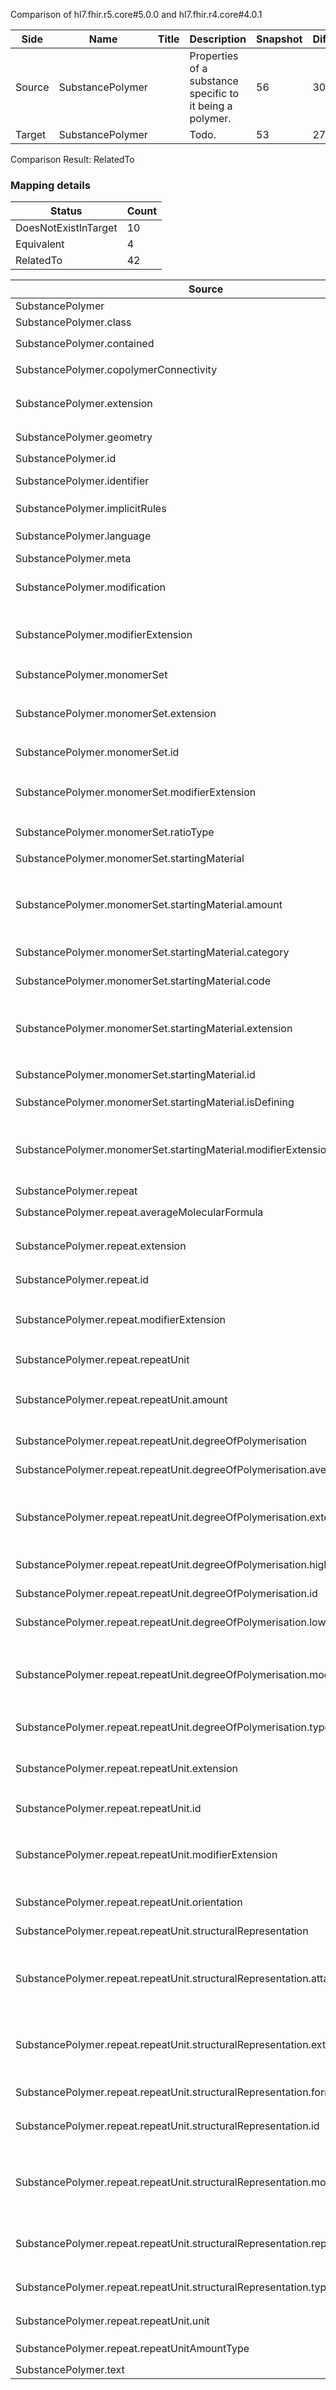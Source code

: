 Comparison of hl7.fhir.r5.core#5.0.0 and hl7.fhir.r4.core#4.0.1

| Side | Name | Title | Description | Snapshot | Differential |
| --- | --- | --- | --- | --- | --- |
| Source | SubstancePolymer |  | Properties of a substance specific to it being a polymer. | 56 | 30 |
| Target | SubstancePolymer |  | Todo. | 53 | 27 |


Comparison Result: RelatedTo


### Mapping details

| Status | Count |
| ------ | ----- |
DoesNotExistInTarget | 10 |
Equivalent | 4 |
RelatedTo | 42 |


| Source | Target | Status | Message |
| ------ | ------ | ------ | ------- |
| SubstancePolymer | SubstancePolymer | Equivalent | R5 `SubstancePolymer` maps as Equivalent to R4 `SubstancePolymer` |
| SubstancePolymer.class | SubstancePolymer.class | Equivalent | R5 `SubstancePolymer.class` maps as Equivalent to R4 `SubstancePolymer.class` |
| SubstancePolymer.contained | SubstancePolymer.contained | Equivalent | R5 `SubstancePolymer.contained` maps as Equivalent to R4 `SubstancePolymer.contained` |
| SubstancePolymer.copolymerConnectivity | SubstancePolymer.copolymerConnectivity | Equivalent | R5 `SubstancePolymer.copolymerConnectivity` maps as Equivalent to R4 `SubstancePolymer.copolymerConnectivity` |
| SubstancePolymer.extension | SubstancePolymer.extension | SourceIsBroaderThanTarget | R5 `SubstancePolymer.extension` maps as SourceIsBroaderThanTarget to R4 `SubstancePolymer.extension` - extension has change due to type change: R5 `extension` `Extension` maps as SourceIsBroaderThanTarget for R4 `extension` |
| SubstancePolymer.geometry | SubstancePolymer.geometry | Equivalent | R5 `SubstancePolymer.geometry` maps as Equivalent to R4 `SubstancePolymer.geometry` |
| SubstancePolymer.id | SubstancePolymer.id | Equivalent | R5 `SubstancePolymer.id` maps as Equivalent to R4 `SubstancePolymer.id` |
| SubstancePolymer.identifier | - | DoesNotExistInTarget | R5 `SubstancePolymer.identifier` does not appear in the target and has no mapping for `SubstancePolymer`. |
| SubstancePolymer.implicitRules | SubstancePolymer.implicitRules | Equivalent | R5 `SubstancePolymer.implicitRules` maps as Equivalent to R4 `SubstancePolymer.implicitRules` |
| SubstancePolymer.language | SubstancePolymer.language | RelatedTo | R5 `SubstancePolymer.language` maps as RelatedTo to R4 `SubstancePolymer.language` - language changed the binding strength from Required to Preferred |
| SubstancePolymer.meta | SubstancePolymer.meta | Equivalent | R5 `SubstancePolymer.meta` maps as Equivalent to R4 `SubstancePolymer.meta` |
| SubstancePolymer.modification | SubstancePolymer.modification | RelatedTo | R5 `SubstancePolymer.modification` maps as RelatedTo to R4 `SubstancePolymer.modification` - modification changed from scalar to array (max cardinality from 1 to *) |
| SubstancePolymer.modifierExtension | SubstancePolymer.modifierExtension | SourceIsBroaderThanTarget | R5 `SubstancePolymer.modifierExtension` maps as SourceIsBroaderThanTarget to R4 `SubstancePolymer.modifierExtension` - modifierExtension has change due to type change: R5 `modifierExtension` `Extension` maps as SourceIsBroaderThanTarget for R4 `modifierExtension` |
| SubstancePolymer.monomerSet | SubstancePolymer.monomerSet | Equivalent | R5 `SubstancePolymer.monomerSet` maps as Equivalent to R4 `SubstancePolymer.monomerSet` |
| SubstancePolymer.monomerSet.extension | SubstancePolymer.monomerSet.extension | SourceIsBroaderThanTarget | R5 `SubstancePolymer.monomerSet.extension` maps as SourceIsBroaderThanTarget to R4 `SubstancePolymer.monomerSet.extension` - extension has change due to type change: R5 `extension` `Extension` maps as SourceIsBroaderThanTarget for R4 `extension` |
| SubstancePolymer.monomerSet.id | SubstancePolymer.monomerSet.id | Equivalent | R5 `SubstancePolymer.monomerSet.id` maps as Equivalent to R4 `SubstancePolymer.monomerSet.id` |
| SubstancePolymer.monomerSet.modifierExtension | SubstancePolymer.monomerSet.modifierExtension | SourceIsBroaderThanTarget | R5 `SubstancePolymer.monomerSet.modifierExtension` maps as SourceIsBroaderThanTarget to R4 `SubstancePolymer.monomerSet.modifierExtension` - modifierExtension has change due to type change: R5 `modifierExtension` `Extension` maps as SourceIsBroaderThanTarget for R4 `modifierExtension` |
| SubstancePolymer.monomerSet.ratioType | SubstancePolymer.monomerSet.ratioType | Equivalent | R5 `SubstancePolymer.monomerSet.ratioType` maps as Equivalent to R4 `SubstancePolymer.monomerSet.ratioType` |
| SubstancePolymer.monomerSet.startingMaterial | SubstancePolymer.monomerSet.startingMaterial | Equivalent | R5 `SubstancePolymer.monomerSet.startingMaterial` maps as Equivalent to R4 `SubstancePolymer.monomerSet.startingMaterial` |
| SubstancePolymer.monomerSet.startingMaterial.amount | SubstancePolymer.monomerSet.startingMaterial.amount | SourceIsBroaderThanTarget | R5 `SubstancePolymer.monomerSet.startingMaterial.amount` maps as SourceIsBroaderThanTarget to R4 `SubstancePolymer.monomerSet.startingMaterial.amount` - amount has change due to type change: R5 amount Quantity has no equivalent or mapped type in R4 amount |
| SubstancePolymer.monomerSet.startingMaterial.category | - | DoesNotExistInTarget | R5 `SubstancePolymer.monomerSet.startingMaterial.category` does not appear in the target and has no mapping for `SubstancePolymer`. |
| SubstancePolymer.monomerSet.startingMaterial.code | - | DoesNotExistInTarget | R5 `SubstancePolymer.monomerSet.startingMaterial.code` does not appear in the target and has no mapping for `SubstancePolymer`. |
| SubstancePolymer.monomerSet.startingMaterial.extension | SubstancePolymer.monomerSet.startingMaterial.extension | SourceIsBroaderThanTarget | R5 `SubstancePolymer.monomerSet.startingMaterial.extension` maps as SourceIsBroaderThanTarget to R4 `SubstancePolymer.monomerSet.startingMaterial.extension` - extension has change due to type change: R5 `extension` `Extension` maps as SourceIsBroaderThanTarget for R4 `extension` |
| SubstancePolymer.monomerSet.startingMaterial.id | SubstancePolymer.monomerSet.startingMaterial.id | Equivalent | R5 `SubstancePolymer.monomerSet.startingMaterial.id` maps as Equivalent to R4 `SubstancePolymer.monomerSet.startingMaterial.id` |
| SubstancePolymer.monomerSet.startingMaterial.isDefining | SubstancePolymer.monomerSet.startingMaterial.isDefining | Equivalent | R5 `SubstancePolymer.monomerSet.startingMaterial.isDefining` maps as Equivalent to R4 `SubstancePolymer.monomerSet.startingMaterial.isDefining` |
| SubstancePolymer.monomerSet.startingMaterial.modifierExtension | SubstancePolymer.monomerSet.startingMaterial.modifierExtension | SourceIsBroaderThanTarget | R5 `SubstancePolymer.monomerSet.startingMaterial.modifierExtension` maps as SourceIsBroaderThanTarget to R4 `SubstancePolymer.monomerSet.startingMaterial.modifierExtension` - modifierExtension has change due to type change: R5 `modifierExtension` `Extension` maps as SourceIsBroaderThanTarget for R4 `modifierExtension` |
| SubstancePolymer.repeat | SubstancePolymer.repeat | Equivalent | R5 `SubstancePolymer.repeat` maps as Equivalent to R4 `SubstancePolymer.repeat` |
| SubstancePolymer.repeat.averageMolecularFormula | SubstancePolymer.repeat.averageMolecularFormula | Equivalent | R5 `SubstancePolymer.repeat.averageMolecularFormula` maps as Equivalent to R4 `SubstancePolymer.repeat.averageMolecularFormula` |
| SubstancePolymer.repeat.extension | SubstancePolymer.repeat.extension | SourceIsBroaderThanTarget | R5 `SubstancePolymer.repeat.extension` maps as SourceIsBroaderThanTarget to R4 `SubstancePolymer.repeat.extension` - extension has change due to type change: R5 `extension` `Extension` maps as SourceIsBroaderThanTarget for R4 `extension` |
| SubstancePolymer.repeat.id | SubstancePolymer.repeat.id | Equivalent | R5 `SubstancePolymer.repeat.id` maps as Equivalent to R4 `SubstancePolymer.repeat.id` |
| SubstancePolymer.repeat.modifierExtension | SubstancePolymer.repeat.modifierExtension | SourceIsBroaderThanTarget | R5 `SubstancePolymer.repeat.modifierExtension` maps as SourceIsBroaderThanTarget to R4 `SubstancePolymer.repeat.modifierExtension` - modifierExtension has change due to type change: R5 `modifierExtension` `Extension` maps as SourceIsBroaderThanTarget for R4 `modifierExtension` |
| SubstancePolymer.repeat.repeatUnit | SubstancePolymer.repeat.repeatUnit | Equivalent | R5 `SubstancePolymer.repeat.repeatUnit` maps as Equivalent to R4 `SubstancePolymer.repeat.repeatUnit` |
| SubstancePolymer.repeat.repeatUnit.amount | SubstancePolymer.repeat.repeatUnit.amount | SourceIsBroaderThanTarget | R5 `SubstancePolymer.repeat.repeatUnit.amount` maps as SourceIsBroaderThanTarget to R4 `SubstancePolymer.repeat.repeatUnit.amount` - amount has change due to type change: R5 amount integer has no equivalent or mapped type in R4 amount |
| SubstancePolymer.repeat.repeatUnit.degreeOfPolymerisation | SubstancePolymer.repeat.repeatUnit.degreeOfPolymerisation | Equivalent | R5 `SubstancePolymer.repeat.repeatUnit.degreeOfPolymerisation` maps as Equivalent to R4 `SubstancePolymer.repeat.repeatUnit.degreeOfPolymerisation` |
| SubstancePolymer.repeat.repeatUnit.degreeOfPolymerisation.average | - | DoesNotExistInTarget | R5 `SubstancePolymer.repeat.repeatUnit.degreeOfPolymerisation.average` does not appear in the target and has no mapping for `SubstancePolymer`. |
| SubstancePolymer.repeat.repeatUnit.degreeOfPolymerisation.extension | SubstancePolymer.repeat.repeatUnit.degreeOfPolymerisation.extension | SourceIsBroaderThanTarget | R5 `SubstancePolymer.repeat.repeatUnit.degreeOfPolymerisation.extension` maps as SourceIsBroaderThanTarget to R4 `SubstancePolymer.repeat.repeatUnit.degreeOfPolymerisation.extension` - extension has change due to type change: R5 `extension` `Extension` maps as SourceIsBroaderThanTarget for R4 `extension` |
| SubstancePolymer.repeat.repeatUnit.degreeOfPolymerisation.high | - | DoesNotExistInTarget | R5 `SubstancePolymer.repeat.repeatUnit.degreeOfPolymerisation.high` does not appear in the target and has no mapping for `SubstancePolymer`. |
| SubstancePolymer.repeat.repeatUnit.degreeOfPolymerisation.id | SubstancePolymer.repeat.repeatUnit.degreeOfPolymerisation.id | Equivalent | R5 `SubstancePolymer.repeat.repeatUnit.degreeOfPolymerisation.id` maps as Equivalent to R4 `SubstancePolymer.repeat.repeatUnit.degreeOfPolymerisation.id` |
| SubstancePolymer.repeat.repeatUnit.degreeOfPolymerisation.low | - | DoesNotExistInTarget | R5 `SubstancePolymer.repeat.repeatUnit.degreeOfPolymerisation.low` does not appear in the target and has no mapping for `SubstancePolymer`. |
| SubstancePolymer.repeat.repeatUnit.degreeOfPolymerisation.modifierExtension | SubstancePolymer.repeat.repeatUnit.degreeOfPolymerisation.modifierExtension | SourceIsBroaderThanTarget | R5 `SubstancePolymer.repeat.repeatUnit.degreeOfPolymerisation.modifierExtension` maps as SourceIsBroaderThanTarget to R4 `SubstancePolymer.repeat.repeatUnit.degreeOfPolymerisation.modifierExtension` - modifierExtension has change due to type change: R5 `modifierExtension` `Extension` maps as SourceIsBroaderThanTarget for R4 `modifierExtension` |
| SubstancePolymer.repeat.repeatUnit.degreeOfPolymerisation.type | - | DoesNotExistInTarget | R5 `SubstancePolymer.repeat.repeatUnit.degreeOfPolymerisation.type` does not appear in the target and has no mapping for `SubstancePolymer`. |
| SubstancePolymer.repeat.repeatUnit.extension | SubstancePolymer.repeat.repeatUnit.extension | SourceIsBroaderThanTarget | R5 `SubstancePolymer.repeat.repeatUnit.extension` maps as SourceIsBroaderThanTarget to R4 `SubstancePolymer.repeat.repeatUnit.extension` - extension has change due to type change: R5 `extension` `Extension` maps as SourceIsBroaderThanTarget for R4 `extension` |
| SubstancePolymer.repeat.repeatUnit.id | SubstancePolymer.repeat.repeatUnit.id | Equivalent | R5 `SubstancePolymer.repeat.repeatUnit.id` maps as Equivalent to R4 `SubstancePolymer.repeat.repeatUnit.id` |
| SubstancePolymer.repeat.repeatUnit.modifierExtension | SubstancePolymer.repeat.repeatUnit.modifierExtension | SourceIsBroaderThanTarget | R5 `SubstancePolymer.repeat.repeatUnit.modifierExtension` maps as SourceIsBroaderThanTarget to R4 `SubstancePolymer.repeat.repeatUnit.modifierExtension` - modifierExtension has change due to type change: R5 `modifierExtension` `Extension` maps as SourceIsBroaderThanTarget for R4 `modifierExtension` |
| SubstancePolymer.repeat.repeatUnit.orientation | - | DoesNotExistInTarget | R5 `SubstancePolymer.repeat.repeatUnit.orientation` does not appear in the target and has no mapping for `SubstancePolymer`. |
| SubstancePolymer.repeat.repeatUnit.structuralRepresentation | SubstancePolymer.repeat.repeatUnit.structuralRepresentation | Equivalent | R5 `SubstancePolymer.repeat.repeatUnit.structuralRepresentation` maps as Equivalent to R4 `SubstancePolymer.repeat.repeatUnit.structuralRepresentation` |
| SubstancePolymer.repeat.repeatUnit.structuralRepresentation.attachment | SubstancePolymer.repeat.repeatUnit.structuralRepresentation.attachment | RelatedTo | R5 `SubstancePolymer.repeat.repeatUnit.structuralRepresentation.attachment` maps as RelatedTo to R4 `SubstancePolymer.repeat.repeatUnit.structuralRepresentation.attachment` - attachment has change due to type change: R5 `attachment` `Attachment` maps as RelatedTo for R4 `attachment` |
| SubstancePolymer.repeat.repeatUnit.structuralRepresentation.extension | SubstancePolymer.repeat.repeatUnit.structuralRepresentation.extension | SourceIsBroaderThanTarget | R5 `SubstancePolymer.repeat.repeatUnit.structuralRepresentation.extension` maps as SourceIsBroaderThanTarget to R4 `SubstancePolymer.repeat.repeatUnit.structuralRepresentation.extension` - extension has change due to type change: R5 `extension` `Extension` maps as SourceIsBroaderThanTarget for R4 `extension` |
| SubstancePolymer.repeat.repeatUnit.structuralRepresentation.format | - | DoesNotExistInTarget | R5 `SubstancePolymer.repeat.repeatUnit.structuralRepresentation.format` does not appear in the target and has no mapping for `SubstancePolymer`. |
| SubstancePolymer.repeat.repeatUnit.structuralRepresentation.id | SubstancePolymer.repeat.repeatUnit.structuralRepresentation.id | Equivalent | R5 `SubstancePolymer.repeat.repeatUnit.structuralRepresentation.id` maps as Equivalent to R4 `SubstancePolymer.repeat.repeatUnit.structuralRepresentation.id` |
| SubstancePolymer.repeat.repeatUnit.structuralRepresentation.modifierExtension | SubstancePolymer.repeat.repeatUnit.structuralRepresentation.modifierExtension | SourceIsBroaderThanTarget | R5 `SubstancePolymer.repeat.repeatUnit.structuralRepresentation.modifierExtension` maps as SourceIsBroaderThanTarget to R4 `SubstancePolymer.repeat.repeatUnit.structuralRepresentation.modifierExtension` - modifierExtension has change due to type change: R5 `modifierExtension` `Extension` maps as SourceIsBroaderThanTarget for R4 `modifierExtension` |
| SubstancePolymer.repeat.repeatUnit.structuralRepresentation.representation | SubstancePolymer.repeat.repeatUnit.structuralRepresentation.representation | Equivalent | R5 `SubstancePolymer.repeat.repeatUnit.structuralRepresentation.representation` maps as Equivalent to R4 `SubstancePolymer.repeat.repeatUnit.structuralRepresentation.representation` |
| SubstancePolymer.repeat.repeatUnit.structuralRepresentation.type | SubstancePolymer.repeat.repeatUnit.structuralRepresentation.type | Equivalent | R5 `SubstancePolymer.repeat.repeatUnit.structuralRepresentation.type` maps as Equivalent to R4 `SubstancePolymer.repeat.repeatUnit.structuralRepresentation.type` |
| SubstancePolymer.repeat.repeatUnit.unit | - | DoesNotExistInTarget | R5 `SubstancePolymer.repeat.repeatUnit.unit` does not appear in the target and has no mapping for `SubstancePolymer`. |
| SubstancePolymer.repeat.repeatUnitAmountType | SubstancePolymer.repeat.repeatUnitAmountType | Equivalent | R5 `SubstancePolymer.repeat.repeatUnitAmountType` maps as Equivalent to R4 `SubstancePolymer.repeat.repeatUnitAmountType` |
| SubstancePolymer.text | SubstancePolymer.text | Equivalent | R5 `SubstancePolymer.text` maps as Equivalent to R4 `SubstancePolymer.text` |

